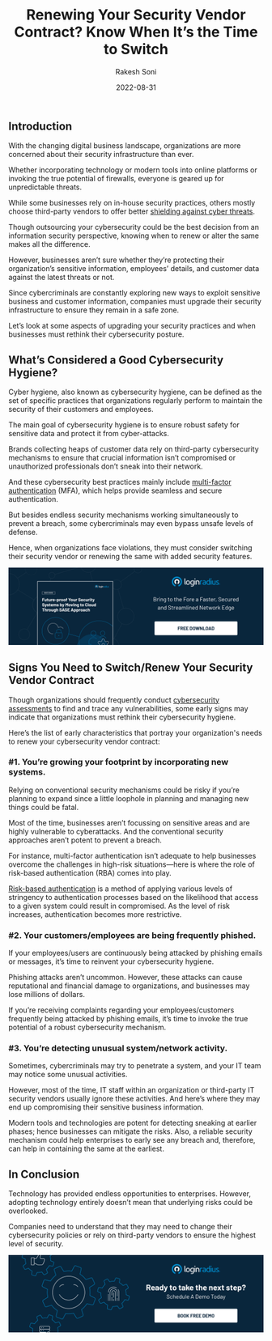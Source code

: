 ﻿---
title: "Renewing Your Security Vendor Contract? Know When It’s the Time to Switch"
date: "2022-08-31"
coverImage: "sec-vendor.jpg"
tags: ["security vendor", "cyberattacks", "brand identity"]
author: "Rakesh Soni"
description: "Since cybercriminals are constantly exploring new ways to exploit sensitive business and customer information, companies must upgrade their security infrastructure to ensure they remain in a safe zone. Here are some aspects of upgrading your security practices and when businesses must rethink their cybersecurity posture."
metadescription: "With increasing cybersecurity threats, businesses need to ensure they choose the most reliable security vendor. Read on to know more."
metatitle: "Renewing Your Security Vendor? Know When to Switch!"
---

## Introduction

With the changing digital business landscape, organizations are more concerned about their security infrastructure than ever. 

Whether incorporating technology or modern tools into online platforms or invoking the true potential of firewalls, everyone is geared up for unpredictable threats. 

While some businesses rely on in-house security practices, others mostly choose third-party vendors to offer better [shielding against cyber threats](https://www.loginradius.com/blog/identity/strategies-secure-cloud-operations/). 

Though outsourcing your cybersecurity could be the best decision from an information security perspective, knowing when to renew or alter the same makes all the difference. 

However, businesses aren’t sure whether they’re protecting their organization’s sensitive information, employees’ details, and customer data against the latest threats or not. 

Since cybercriminals are constantly exploring new ways to exploit sensitive business and customer information, companies must upgrade their security infrastructure to ensure they remain in a safe zone. 

Let’s look at some aspects of upgrading your security practices and when businesses must rethink their cybersecurity posture. 


## What’s Considered a Good Cybersecurity Hygiene? 

Cyber hygiene, also known as cybersecurity hygiene, can be defined as the set of specific practices that organizations regularly perform to maintain the security of their customers and employees. 

The main goal of cybersecurity hygiene is to ensure robust safety for sensitive data and protect it from cyber-attacks. 

Brands collecting heaps of customer data rely on third-party cybersecurity mechanisms to ensure that crucial information isn’t compromised or unauthorized professionals don’t sneak into their network. 

And these cybersecurity best practices mainly include [multi-factor authentication](https://www.loginradius.com/multi-factor-authentication/) (MFA), which helps provide seamless and secure authentication. 

But besides endless security mechanisms working simultaneously to prevent a breach, some cybercriminals may even bypass unsafe levels of defense. 

Hence, when organizations face violations, they must consider switching their security vendor or renewing the same with added security features. 

[![security-wp](security-wp.png)](https://www.loginradius.com/resource/cloud-security-system-sase-whitepaper)


## Signs You Need to Switch/Renew Your Security Vendor Contract 

Though organizations should frequently conduct [cybersecurity assessments](https://www.loginradius.com/blog/identity/loginradius-consumer-audit-trail-data-analysis/) to find and trace any vulnerabilities, some early signs may indicate that organizations must rethink their cybersecurity hygiene. 

Here’s the list of early characteristics that portray your organization's needs to renew your cybersecurity vendor contract: 


### #1. You’re growing your footprint by incorporating new systems.

Relying on conventional security mechanisms could be risky if you’re planning to expand since a little loophole in planning and managing new things could be fatal. 

Most of the time, businesses aren’t focussing on sensitive areas and are highly vulnerable to cyberattacks. And the conventional security approaches aren’t potent to prevent a breach. 

For instance, multi-factor authentication isn’t adequate to help businesses overcome the challenges in high-risk situations—here is where the role of risk-based authentication (RBA) comes into play. 

[Risk-based authentication](https://www.loginradius.com/blog/identity/risk-based-authentication/) is a method of applying various levels of stringency to authentication processes based on the likelihood that access to a given system could result in compromised. As the level of risk increases, authentication becomes more restrictive. 


### #2. Your customers/employees are being frequently phished. 

If your employees/users are continuously being attacked by phishing emails or messages, it’s time to reinvent your cybersecurity hygiene. 

Phishing attacks aren’t uncommon. However, these attacks can cause reputational and financial damage to organizations, and businesses may lose millions of dollars. 

If you’re receiving complaints regarding your employees/customers frequently being attacked by phishing emails, it’s time to invoke the true potential of a robust cybersecurity mechanism. 


### #3. You’re detecting unusual system/network activity.

Sometimes, cybercriminals may try to penetrate a system, and your IT team may notice some unusual activities. 

However, most of the time, IT staff within an organization or third-party IT security vendors usually ignore these activities. And here’s where they may end up compromising their sensitive business information. 

Modern tools and technologies are potent for detecting sneaking at earlier phases; hence businesses can mitigate the risks.  Also, a reliable security mechanism could help enterprises to early see any breach and, therefore, can help in containing the same at the earliest. 


## In Conclusion

Technology has provided endless opportunities to enterprises. However, adopting technology entirely doesn’t mean that underlying risks could be overlooked. 

Companies need to understand that they may need to change their cybersecurity policies or rely on third-party vendors to ensure the highest level of security. 


[![book-a-demo-Consultation](../../assets/book-a-demo-loginradius.png)](https://www.loginradius.com/book-a-demo/)
